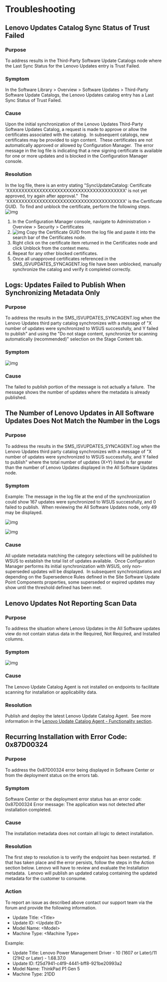 # **Troubleshooting**
## **Lenovo Updates Catalog Sync Status of Trust Failed**
### Purpose
To address results in the Third-Party Software Update Catalogs node where the Last Sync Status for the Lenovo Updates entry is Trust Failed.
### Symptom
In the Software Library > Overview > Software Updates > Third-Party Software Update Catalogs, the Lenovo Updates catalog entry has a Last Sync Status of Trust Failed.
### Cause
Upon the initial synchronization of the Lenovo Updates Third-Party Software Updates Catalog, a request is made to approve or allow the certificates associated with the catalog.  In subsequent catalogs, new certificates may be provided to sign content.  These certificates are not automatically approved or allowed by Configuration Manager.  The error message in the log file is indicating that a new signing certificate is available for one or more updates and is blocked in the Configuration Manager console.
### Resolution
In the log file, there is an entry stating "SyncUpdateCatalog: Certificate 'XXXXXXXXXXXXXXXXXXXXXXXXXXXXXXXXXXXXXXXX' is not yet approved, try again after approval."  The 'XXXXXXXXXXXXXXXXXXXXXXXXXXXXXXXXXXXXXXXX' is the Certificate GUID.  To find and unblock the certificate, perform the following steps.
![img](https://cdrt.github.io/mk_docs/guides/luc/luc_cat_trust_failed_01.png)

1. In the Configuration Manager console, navigate to Administration > Overview > Security > Certificates
2. ![img](https://cdrt.github.io/mk_docs/guides/luc/luc_cat_trust_failed_02.png)
	Copy the Certificate GUID from the log file and paste it into the search bar of the Certificates node.
3. Right click on the certificate item returned in the Certificates node and click Unblock from the context menu.
4. Repeat for any other blocked certificates.
5. Once all unapproved certificates referenced in the SMS_ISVUPDATES_SYNCAGENT.log file have been unblocked, manually synchronize the catalog and verify it completed correctly.

## **Logs: Updates Failed to Publish When Synchronizing Metadata Only**
### Purpose
To address the results in the SMS_ISVUPDATES_SYNCAGENT.log when the Lenovo Updates third party catalog synchronizes with a message of "X number of updates were synchronized to WSUS successfully, and Y failed to publish" and using the "Do not stage content, synchronize for scanning automatically (recommended)" selection on the Stage Content tab.
### Symptom
![img](https://cdrt.github.io/mk_docs/guides/luc/luc_su_mdo_01.png)
### Cause
The failed to publish portion of the message is not actually a failure.  The message shows the number of updates where the metadata is already published.

## **The Number of Lenovo Updates in All Software Updates Does Not Match the Number in the Logs**

### Purpose
To address the results in the SMS_ISVUPDATES_SYNCAGENT.log when the Lenovo Updates third party catalog synchronizes with a message of "X number of updates were synchronized to WSUS successfully, and Y failed to publish" where the total number of updates (X+Y) listed is far greater than the number of Lenovo Updates displayed in the All Software Updates node.

### Symptom
Example: The message in the log file at the end of the synchronization could show 167 updates were synchronized to WSUS successfully, and 0 failed to publish.  When reviewing the All Software Updates node, only 49 may be displayed.

![img](https://cdrt.github.io/mk_docs/guides/luc/luc_su_asu_01.png)

![img](https://cdrt.github.io/mk_docs/guides/luc/luc_su_asu_02.png)
### Cause
All update metadata matching the category selections will be published to WSUS to establish the total list of updates available.  Once Configuration Manager performs its initial synchronization with WSUS, only non-superseded updates will be displayed.  In subsequent synchronizations and depending on the Supersedence Rules defined in the Site Software Update Point Components properties, some superseded or expired updates may show until the threshold defined has been met.

## **Lenovo Updates Not Reporting Scan Data**
### Purpose
To address the situation where Lenovo Updates in the All Software updates view do not contain status data in the Required, Not Required, and Installed columns.
### Symptom
![img](https://cdrt.github.io/mk_docs/guides/luc/luc_asu_scandata_01.png)
### Cause
The Lenovo Update Catalog Agent is not installed on endpoints to facilitate scanning for installation or applicability data.
### Resolution
Publish and deploy the latest Lenovo Update Catalog Agent.  See more information in the [Lenovo Update Catalog Agent - Functionality section](#functionality).

## **Recurring Installation with Error Code: 0x87D00324**
### Purpose
To address the 0x87D00324 error being displayed in Software Center or from the deployment status on the errors tab.
### Symptom
Software Center or the deployment error status has an error code: 0x87D00324
Error message: The application was not detected after installation completed.
### Cause
The installation metadata does not contain all logic to detect installation.
### Resolution
The first step to resolution is to verify the endpoint has been restarted.  If that has taken place and the error persists, follow the steps in the Action section below. Lenovo will have to review and evaluate the Installation metadata.  Lenovo will publish an updated catalog containing the updated metadata for the customer to consume.
### Action
To report an issue as described above contact our support team via the forum and provide the following information.

- Update Title: <Title\>
- Update ID: <Update ID\>
- Model Name: <Model\>
- Machine Type: <Machine Type\>

Example:

- Update Title: Lenovo Power Management Driver - 10 (1607 or Later)/11 (21H2 or Later) - 1.68.37.0
- Update ID: f25d7941-c4f9-4441-bff8-921be20993a2
- Model Name: ThinkPad P1 Gen 5
- Machine Type: 21DD